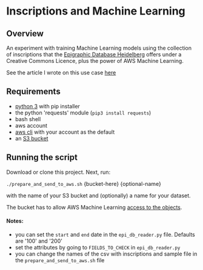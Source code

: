 # Inscriptions and Machine Learning

## Overview

An experiment with training Machine Learning models using the collection of inscriptions that the
[Epigraphic Database Heidelberg][1] offers under a Creative Commons Licence, plus the power of AWS Machine Learning.

See the article I wrote on this use case [here][2]

[1]: http://edh-www.adw.uni-heidelberg.de/home
[2]: https://www.linkedin.com/pulse/analyzing-roman-inscriptions-aws-machine-learning-sam-van-overmeire/

## Requirements

- [python 3][3] with pip installer
- the python 'requests' module (`pip3 install requests`)
- bash shell
- aws account
- [aws cli][4] with your account as the default
- an [S3 bucket][5]

[3]: https://www.python.org/downloads/
[4]: https://docs.aws.amazon.com/cli/latest/userguide/installing.html
[5]: https://docs.aws.amazon.com/AmazonS3/latest/gsg/CreatingABucket.html

## Running the script

Download or clone this project. Next, run:

`./prepare_and_send_to_aws.sh` {bucket-here} {optional-name}

with the name of your S3 bucket and (optionally) a name for your dataset. 

The bucket has to allow AWS Machine Learning [access to the objects][6].

[6]: https://docs.aws.amazon.com/machine-learning/latest/dg/granting-amazon-ml-permissions-to-read-your-data-from-amazon-s3.html

#### Notes: 
- you can set the `start` and `end` date in the `epi_db_reader.py` file. Defaults are '100' and '200'
- set the attributes by going to `FIELDS_TO_CHECK` in `epi_db_reader.py`
- you can change the names of the csv with inscriptions and sample file in the `prepare_and_send_to_aws.sh` file

